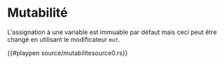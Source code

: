# Mutabilité

L'assignation à une variable est immuable par défaut mais ceci peut être changé en utilisant le modificateur `mut`.

{{#playpen source/mutabilitesource0.rs}}